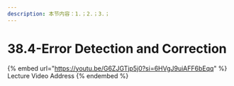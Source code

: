 ```yaml
---
description: 本节内容：1.；2.；3.；
---
```


# 38.4-Error Detection and Correction

{% embed url="https://youtu.be/G6ZJGTjp5j0?si=6HVgJ9uiAFF6bEqq" %}
Lecture Video Address
{% endembed %}
